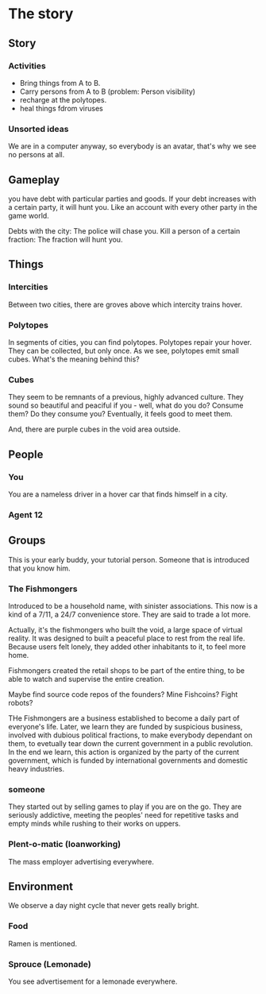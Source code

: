 # The story

## Story

### Activities

- Bring things from A to B.
- Carry persons from A to B (problem: Person visibility)
- recharge at the polytopes.
- heal things fdrom viruses

### Unsorted ideas

We are in a computer anyway, so everybody is an avatar, that's why we see no persons
at all.

## Gameplay

you have debt with particular parties and goods.
If your debt increases with a certain party, it will hunt you.
Like an account with every other party in the game world.

Debts with the city: The police will chase you.
Kill a person of a certain fraction: The fraction will hunt you.


## Things

### Intercities

Between two cities, there are groves above which intercity trains hover.

### Polytopes

In segments of cities, you can find polytopes. Polytopes repair your hover. They can
be collected, but only once.
As we see, polytopes emit small cubes. What's the meaning behind this?

### Cubes

They seem to be remnants of a previous, highly advanced culture. They sound so beautiful
and peaciful if you - well, what do you do? Consume them? Do they consume you? Eventually,
it feels good to meet them.

And, there are purple cubes in the void area outside.

## People

### You

You are a nameless driver in a hover car that finds himself in a city.

### Agent 12

## Groups

This is your early buddy, your tutorial person. Someone that is introduced that
you know him.

### The Fishmongers

Introduced to be a household name, with sinister associations.
This now is a kind of a 7/11, a 24/7 convenience store. They are said to trade a 
lot more.

Actually, it's the fishmongers who built the void, a large space of virtual reality.
It was designed to built a peaceful place to rest from the real life. Because users 
felt lonely, they added other inhabitants to it, to feel more home.

Fishmongers created the retail shops to be part of the entire thing, to be able
to watch and supervise the entire creation.

Maybe find source code repos of the founders?
Mine Fishcoins?
Fight robots?

THe Fishmongers are a business established to become a daily part of everyone's life.
Later, we learn they are funded by suspicious business, involved with dubious political
fractions, to make everybody dependant on them, to evetually tear down the current 
government in a public revolution.
In the end we learn, this action is organized by the party of the current government,
which is funded by international governments and domestic heavy industries.

### someone

They started out by selling games to play if you are on the go. They are seriously
addictive, meeting the peoples' need for repetitive tasks and empty minds while
rushing to their works on uppers.

### Plent-o-matic (loanworking)

The mass employer advertising everywhere.

## Environment

We observe a day night cycle that never gets really bright.

### Food

Ramen is mentioned.

### Sprouce (Lemonade)

You see advertisement for a lemonade everywhere.

